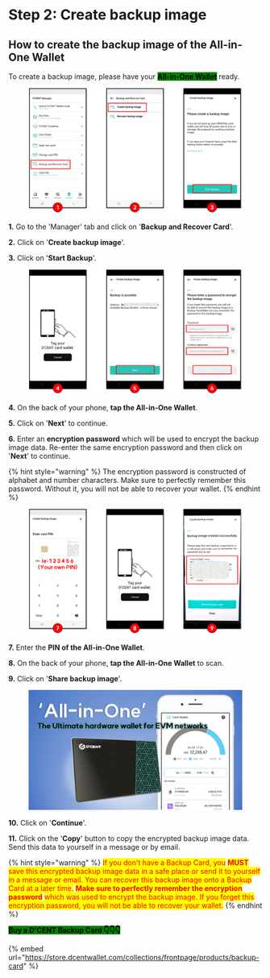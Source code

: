 # Step 2: Create backup image

## How to create the backup image of the All-in-One Wallet

To create a backup image,  please have your <mark style="background-color:green;">**All-in-One Wallet**</mark> ready.

<figure><img src="../../.gitbook/assets/그림1.png" alt=""><figcaption></figcaption></figure>

**1.** Go to the 'Manager' tab and click on '**Backup and Recover Card**'.&#x20;

**2.** Click on '**Create backup image**'.

**3.** Click on '**Start Backup**'.

<figure><img src="../../.gitbook/assets/그림2 (8) (1).png" alt=""><figcaption></figcaption></figure>

**4.** On the back of your phone, **tap the All-in-One Wallet**.&#x20;

**5.** Click on '**Next**' to continue.

**6.** Enter an **encryption password** which will be used to encrypt the backup image data. Re-enter the same encryption password and then click on '**Next**' to continue.

{% hint style="warning" %}
The encryption password is constructed of alphabet and number characters. Make sure to perfectly remember this password. Without it, you will not be able to recover your wallet.
{% endhint %}

<figure><img src="../../.gitbook/assets/그림3 (1) (1).png" alt=""><figcaption></figcaption></figure>

**7.** Enter the **PIN of the All-in-One Wallet**.

**8.** On the back of your phone, **tap the All-in-One Wallet** to scan.

**9.** Click on '**Share backup image**'.&#x20;

<figure><img src="../../.gitbook/assets/그림4 (1).png" alt=""><figcaption></figcaption></figure>

**10.** Click on '**Continue**'.

**11.** Click on the '**Copy**' button to copy the encrypted backup image data. Send this data to yourself in a message or by email.

{% hint style="warning" %}
<mark style="color:red;">If you don't have a Backup Card, you</mark> <mark style="color:red;"></mark><mark style="color:red;">**MUST**</mark> <mark style="color:red;"></mark><mark style="color:red;">save this encrypted backup image data in a safe place or send it to yourself in a message or email. You can recover this backup image onto a Backup Card at a later time.</mark> <mark style="color:red;"></mark><mark style="color:red;">**Make sure to perfectly remember the encryption password**</mark> <mark style="color:red;"></mark><mark style="color:red;">which was used to encrypt the backup image. If you forget this encryption password, you will not be able to recover your wallet.</mark>
{% endhint %}

<mark style="background-color:green;">**Buy a D'CENT Backup Card  👇👇👇**</mark>

{% embed url="https://store.dcentwallet.com/collections/frontpage/products/backup-card" %}

